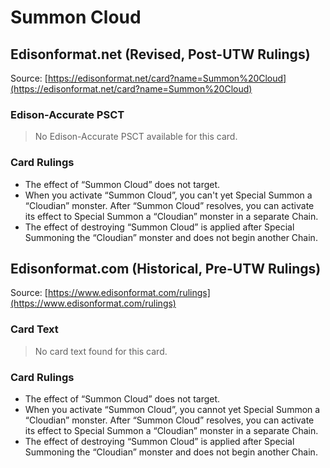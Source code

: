 # Summon Cloud

## Edisonformat.net (Revised, Post-UTW Rulings)

Source: [https://edisonformat.net/card?name=Summon%20Cloud](https://edisonformat.net/card?name=Summon%20Cloud)

### Edison-Accurate PSCT

> No Edison-Accurate PSCT available for this card.

### Card Rulings

*   The effect of “Summon Cloud” does not target.
*   When you activate “Summon Cloud”, you can't yet Special Summon a “Cloudian” monster. After “Summon Cloud” resolves, you can activate its effect to Special Summon a “Cloudian” monster in a separate Chain.
*   The effect of destroying “Summon Cloud” is applied after Special Summoning the “Cloudian” monster and does not begin another Chain.


## Edisonformat.com (Historical, Pre-UTW Rulings)

Source: [https://www.edisonformat.com/rulings](https://www.edisonformat.com/rulings)

### Card Text

> No card text found for this card.

### Card Rulings

*   The effect of “Summon Cloud” does not target.
*   When you activate “Summon Cloud”, you cannot yet Special Summon a “Cloudian” monster. After “Summon Cloud” resolves, you can activate its effect to Special Summon a “Cloudian” monster in a separate Chain.
*   The effect of destroying “Summon Cloud” is applied after Special Summoning the “Cloudian” monster and does not begin another Chain.


